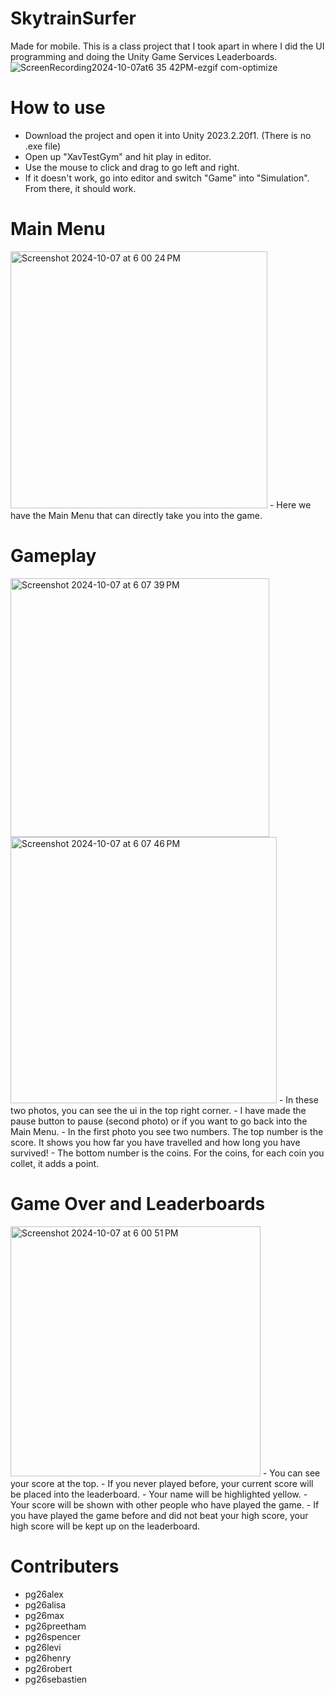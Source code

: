 # SkytrainSurfer
Made for mobile. This is a class project that I took apart in where I did the UI programming and doing the Unity Game Services Leaderboards.
![ScreenRecording2024-10-07at6 35 42PM-ezgif com-optimize](https://github.com/user-attachments/assets/c0912b75-0b5d-4145-a60d-0d5a881c7670)

# How to use
- Download the project and open it into Unity 2023.2.20f1. (There is no .exe file)
- Open up "XavTestGym" and hit play in editor.
- Use the mouse to click and drag to go left and right.
- If it doesn't work, go into editor and switch "Game" into "Simulation". From there, it should work.

# Main Menu
<img width="411" alt="Screenshot 2024-10-07 at 6 00 24 PM" src="https://github.com/user-attachments/assets/4123f777-a000-4967-865c-e4168b32dae1">  
- Here we have the Main Menu that can directly take you into the game.

# Gameplay
<img width="414" alt="Screenshot 2024-10-07 at 6 07 39 PM" src="https://github.com/user-attachments/assets/639c6d84-18ad-4009-839a-fb26dcbb8b90">
<img width="426" alt="Screenshot 2024-10-07 at 6 07 46 PM" src="https://github.com/user-attachments/assets/ac989068-00bb-4761-91e2-29f34d27e59e">  
- In these two photos, you can see the ui in the top right corner. 
- I have made the pause button to pause (second photo) or if you want to go back into the Main Menu. 
- In the first photo you see two numbers. The top number is the score. It shows you how far you have travelled and
how long you have survived!
- The bottom number is the coins. For the coins, for each coin you collet, it adds a point.


# Game Over and Leaderboards
<img width="400" alt="Screenshot 2024-10-07 at 6 00 51 PM" src="https://github.com/user-attachments/assets/0fb1feae-173d-4ef9-9d32-db99c2e6f8c0">  
- You can see your score at the top.
- If you never played before, your current score will be placed into the leaderboard.
- Your name will be highlighted yellow.
- Your score will be shown with other people who have played the game.
- If you have played the game before and did not beat your high score, your high score will be kept up on the leaderboard.

# Contributers
- pg26alex
- pg26alisa
- pg26max
- pg26preetham
- pg26spencer
- pg26levi
- pg26henry
- pg26robert
- pg26sebastien
